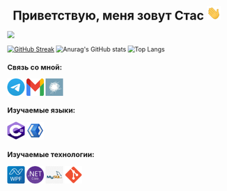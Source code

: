 <h1 align="center">Приветствую, меня зовут Стас
<img src="https://github.com/Oscallo/Oscallo/blob/main/images/Hi.gif" height="32"/></h1>

![](https://komarev.com/ghpvc/?username=oscallo)

[![GitHub Streak](https://streak-stats.demolab.com?user=Oscallo&theme=nord&hide_border=true&locale=ru&card_width=840&card_height=200)](https://git.io/streak-stats)
![Anurag's GitHub stats](https://github-readme-stats.vercel.app/api?username=oscallo&hide_border=true&show_icons=true&theme=nord&card_width=470&card_height=200)
![Top Langs](https://github-readme-stats.vercel.app/api/top-langs/?username=oscallo&hide_border=true&layout=compact&theme=nord&card_width=370&card_height=200)

### Связь со мной:
<p align="left">
<a href="https://t.me/zero_indefined" target="blank"><img align="center" src="https://github.com/Oscallo/Oscallo/blob/main/images/Telegram_2019_Logo.svg" alt="zero_indefined" height="40" width="40" /></a>
<a href="mailto:oscallo.developer@gmail.com" target="blank"><img align="center" src="https://github.com/Oscallo/Oscallo/blob/main/images/Gmail_icon.svg" alt="oscallo.developer@gmail.com" height="40" width="40" /></a>
<a href="https://habr.com/ru/users/Oscallo/" target="blank"><img align="center" src="https://github.com/Oscallo/Oscallo/blob/main/images/Logo_habr.jpg" alt="habr" height="40" width="40" /></a>
</p>

### Изучаемые языки:
<p align="left"> 
<a href="https://learn.microsoft.com/ru-ru/dotnet/csharp/" target="_blank" rel="noreferrer"> <img src="https://github.com/Oscallo/Oscallo/blob/main/images/Logo_C_sharp.svg" alt="c-sharp" width="40" height="40"/></a> 
<a href="https://learn.microsoft.com/ru-ru/dotnet/desktop/wpf/xaml/?view=netdesktop-8.0" target="_blank" rel="noreferrer"> <img src="https://github.com/Oscallo/Oscallo/blob/main/images/Xaml_logo.png" alt="c-sharp" width="40" height="40"/></a> 
</p>

### Изучаемые технологии:
<p align="left"> 
<a href="https://learn.microsoft.com/ru-ru/dotnet/desktop/wpf/overview/?view=netdesktop-8.0" target="_blank" rel="noreferrer"> <img src="https://github.com/Oscallo/Oscallo/blob/main/images/Logo_WPF.svg" alt="WPF" width="40" height="40"/></a> 
<a href="https://learn.microsoft.com/ru-ru/dotnet/" target="_blank" rel="noreferrer"> <img src="https://github.com/Oscallo/Oscallo/blob/main/images/NET_Core_Logo.svg" alt="Net-core" width="40" height="40"/></a> 
<a href="https://www.mysql.com/" target="_blank" rel="noreferrer"> <img src="https://github.com/Oscallo/Oscallo/blob/main/images/Logo_MySQL.png" alt="MySQL" width="40" height="40"/></a> 
<a href="https://git-scm.com/" target="_blank" rel="noreferrer"> <img src="https://github.com/Oscallo/Oscallo/blob/main/images/Git_icon.svg" alt="Git" width="40" height="40"/></a> 
</p>


